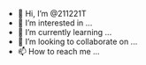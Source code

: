 - 👋 Hi, I’m @211221T
- 👀 I’m interested in ...
- 🌱 I’m currently learning ...
- 💞️ I’m looking to collaborate on ...
- 📫 How to reach me ...

<!---
211221T/211221T is a ✨ special ✨ repository because its `README.md` (this file) appears on your GitHub profile.
You can click the Preview link to take a look at your changes.
--->
